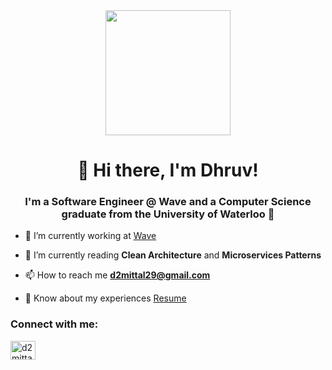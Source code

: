 <div id="header" align="center" margin=0>
  <img src="https://media.giphy.com/media/bcKmIWkUMCjVm/giphy.gif" width="200"/>
</div>

<h1 align="center">👋 Hi there, I'm Dhruv! </h1>
<h3 align="center">I'm a Software Engineer @ Wave and a Computer Science graduate from the University of Waterloo 🏫 </h3>

<p/>

- 🔭 I’m currently working at [Wave](https://www.waveapps.com/)

- 🌱 I’m currently reading **Clean Architecture** and **Microservices Patterns**

- 📫 How to reach me **d2mittal29@gmail.com**

- 📄 Know about my experiences [Resume](https://github.com/dhmi19/Resume/blob/master/Dhruv%20Mittal%20Resume.pdf)



<h3 align="left">Connect with me:</h3>
<a href="https://linkedin.com/in/d2mittal" target="blank"><img align="center" src="https://raw.githubusercontent.com/rahuldkjain/github-profile-readme-generator/master/src/images/icons/Social/linked-in-alt.svg" alt="d2mittal" height="30" width="40" /></a>
</p>


<!--
**dhmi19/dhmi19** is a ✨ _special_ ✨ repository because its `README.md` (this file) appears on your GitHub profile.

Here are some ideas to get you started:

- 🔭 I’m currently working on ...
- 🌱 I’m currently learning ...
- 👯 I’m looking to collaborate on ...
- 🤔 I’m looking for help with ...
- 💬 Ask me about ...
- 📫 How to reach me: ...
- 😄 Pronouns: ...
- ⚡ Fun fact: ...
-->
